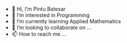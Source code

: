 - 👋 Hi, I’m Pintu Batesar
- 👀 I’m interested in Programming
- 🌱 I’m currently learning Applied Mathematics
- 💞️ I’m looking to collaborate on ...
- 📫 How to reach me ...

<!---
pintubatesar/pintubatesar is a ✨ special ✨ repository because its `README.md` (this file) appears on your GitHub profile.
You can click the Preview link to take a look at your changes.
--->
